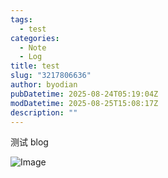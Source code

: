 ```yaml
---
tags:
  - test
categories:
  - Note
  - Log
title: test
slug: "3217806636"
author: byodian
pubDatetime: 2025-08-24T05:19:04Z
modDatetime: 2025-08-25T15:08:17Z
description: ""
---
```






测试 blog

![Image](https://github.com/user-attachments/assets/56a21d21-b850-4037-a68e-88a0ff6ed351)